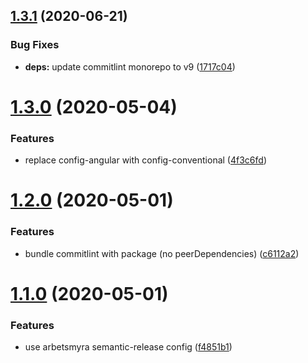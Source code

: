 ## [1.3.1](https://github.com/arbetsmyra/commitlint-config/compare/v1.3.0...v1.3.1) (2020-06-21)


### Bug Fixes

* **deps:** update commitlint monorepo to v9 ([1717c04](https://github.com/arbetsmyra/commitlint-config/commit/1717c04753a971a18afe8b9abe9890ef2c3c4204))

# [1.3.0](https://github.com/arbetsmyra/commitlint-config/compare/v1.2.0...v1.3.0) (2020-05-04)


### Features

* replace config-angular with config-conventional ([4f3c6fd](https://github.com/arbetsmyra/commitlint-config/commit/4f3c6fd4a1d5110b47a1088d9cf61c43130fd98f))

# [1.2.0](https://github.com/arbetsmyra/commitlint-config/compare/v1.1.0...v1.2.0) (2020-05-01)


### Features

* bundle commitlint with package (no peerDependencies) ([c6112a2](https://github.com/arbetsmyra/commitlint-config/commit/c6112a264325f8454b936611c168f9c7d789ea13))

# [1.1.0](https://github.com/arbetsmyra/commitlint-config/compare/v1.0.0...v1.1.0) (2020-05-01)


### Features

* use arbetsmyra semantic-release config ([f4851b1](https://github.com/arbetsmyra/commitlint-config/commit/f4851b15eb7529184c059127ea9c9f40d7049b6c))
